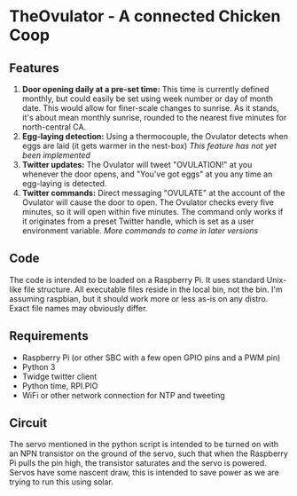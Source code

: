 # TheOvulator - A connected Chicken Coop
## Features
1. **Door opening daily at a pre-set time:**  This time is currently defined monthly, but could easily be set using week number or day of month date. This would allow for finer-scale changes to sunrise. As it stands, it's about mean monthly sunrise, rounded to the nearest five minutes for north-central CA.
2. **Egg-laying detection:**  Using a thermocouple, the Ovulator detects when eggs are laid (it gets warmer in the nest-box) *This feature has not yet been implemented*
3. **Twitter updates:**  The Ovulator will tweet "OVULATION!" at you whenever the door opens, and "You've got eggs" at you any time an egg-laying is detected.
4. **Twitter commands:**  Direct messaging "OVULATE" at the account of the Ovulator will cause the door to open. The Ovulator checks every five minutes, so it will open within five minutes. The command only works if it originates from a preset Twitter handle, which is set as a user environment variable. *More commands to come in later versions*

## Code
The code is intended to be loaded on a Raspberry Pi. It uses standard Unix-like file structure. All executable files reside in the local bin, not the bin. I'm assuming raspbian, but it should work more or less as-is on any distro. Exact file names may obviously differ.

## Requirements
* Raspberry Pi (or other SBC with a few open GPIO pins and a PWM pin)
* Python 3
* Twidge twitter client
* Python time, RPI.PIO
* WiFi or other network connection for NTP and tweeting

## Circuit
The servo mentioned in the python script is intended to be turned on with an NPN transistor on the ground of the servo, such that when the Raspberry Pi pulls the pin high, the transistor saturates and the servo is powered. Servos have some nascent draw, this is intended to save power as we are trying to run this using solar.
